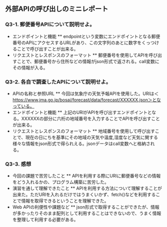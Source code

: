 ## 外部APIの呼び出しのミニレポート
### Q3-1. 郵便番号APIについて説明せよ。
* エンドポイントと機能
** endpointという変数にエンドポイントとなる郵便番号のAPIにアクセスするURLがあり、この文字列のあとに数字をくっつけることで呼び出すことが出来る。
* リクエストとレスポンスのフォーマット
** 郵便番号を使用してAPIを呼び出すことで、郵便番号から住所などの情報がjson形式で返される。call変数にその情報が入る。
### Q3-2. 各自で調査したAPIについて説明せよ。
* APIの名称と参照URL
** 今回は気象庁の天気予報APIを使用した。URlは＜https://www.jma.go.jp/bosai/forecast/data/forecast/XXXXXX.json＞となっている。
* エンドポイントと機能
** 上記のURlがAPIを呼び出すエンドポイントとなる。XXXXXXの部分に六桁の地域番号を入力することでAPIを呼び出すことが出来る。
* リクエストとレスポンスのフォーマット
** 地域番号を使用して呼び出すことで、現在の日にちを基準にその地域の天気や温度,湿度など天気に関する様々な情報をjson形式で得られえる。jsonデータはcall変数へと格納される。
### Q3-3. 感想
* 今回の課題で苦労したこと
** APIを利用する際にURlに郵便番号などの情報をどう入れるかの、プログラム構築に苦労した。
* 演習を通して理解できたこと
** APIを利用する方法について理解することが出来た。ただURlを入れるだけではうまくいかず、fetch()などを利用することで情報を取得できるということを理解できた。
* Web APIの利便性や課題など
** json形式で取得することができたが、情報が多かったりそのまま配列として利用することはできないので、うまく情報を整理して利用する必要がある。
